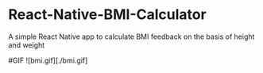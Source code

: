 # React-Native-BMI-Calculator
A simple React Native app to calculate BMI feedback on the basis of height and weight

#GIF
![bmi.gif][./bmi.gif]
